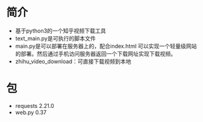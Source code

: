 # 简介
- 基于python3的一个知乎视频下载工具
- text_main.py是可执行的脚本文件
- main.py是可以部署在服务器上的，配合index.html 可以实现一个轻量级网站的部署。然后通过手机访问服务器返回一个下载网址实现下载视频。
- zhihu_video_download：可直接下载视频到本地



# 包

- requests     2.21.0
- web.py       0.37
  